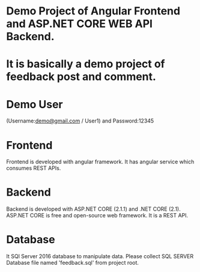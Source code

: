 # Demo Project of Angular Frontend and ASP.NET CORE WEB API Backend.
# It is basically a demo project of feedback post and comment.
# Demo User
  (Username:demo@gmail.com / User1) and Password:12345  
# Frontend
  Frontend is developed with angular framework. It has angular service which consumes REST APIs. 
# Backend
  Backend is developed with ASP.NET CORE (2.1.1) and .NET CORE (2.1). ASP.NET CORE is free and open-source web framework. It is a REST API.
# Database
  It SQl Server 2016 database to manipulate data. Please collect SQL SERVER Database file named 'feedback.sql' from project root.
